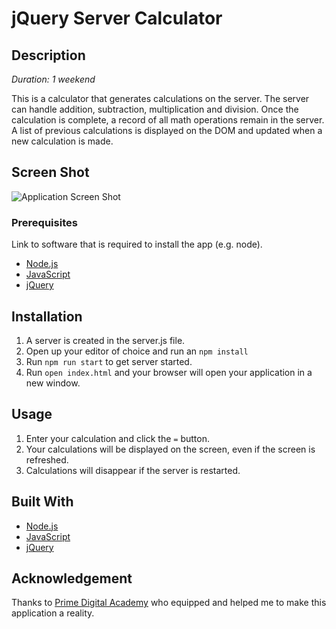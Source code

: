# jQuery Server Calculator

## Description

_Duration: 1 weekend_

This is a calculator that generates calculations on the server. The server can handle addition, subtraction, multiplication and division. Once the calculation is complete, a record of all math operations remain in the server. A list of previous calculations is displayed on the DOM and updated when a new calculation is made. 

## Screen Shot

![Application Screen Shot](./jquery_calculator.png)


### Prerequisites

Link to software that is required to install the app (e.g. node).

- [Node.js](https://nodejs.org/en/)
- [JavaScript](https://www.javascript.com/)
- [jQuery](https://jquery.com/)

## Installation

1. A server is created in the server.js file.
2. Open up your editor of choice and run an `npm install`
3. Run `npm run start` to get server started.
3. Run `open index.html` and your browser will open your application in a new window.

## Usage

1. Enter your calculation and click the `=` button.
2. Your calculations will be displayed on the screen, even if the screen is refreshed.
3. Calculations will disappear if the server is restarted.


## Built With

- [Node.js](https://nodejs.org/en/)
- [JavaScript](https://www.javascript.com/)
- [jQuery](https://jquery.com/)

## Acknowledgement
Thanks to [Prime Digital Academy](www.primeacademy.io) who equipped and helped me to make this application a reality.
